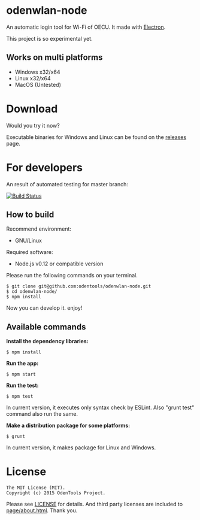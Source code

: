 # odenwlan-node
An automatic login tool for Wi-Fi of OECU.
It made with [Electron](http://electron.atom.io/).

This project is so experimental yet.

## Works on multi platforms
* Windows x32/x64
* Linux x32/x64
* MacOS (Untested)

# Download
Would you try it now?

Executable binaries for Windows and Linux can be found on the [releases](https://github.com/odentools/odenwlan-node/releases) page.

# For developers

An result of automated testing for master branch:

[![Build Status](https://travis-ci.org/odentools/odenwlan-node.svg?branch=master)](https://travis-ci.org/odentools/odenwlan-node)

## How to build

Recommend environment:

* GNU/Linux

Required software:

* Node.js v0.12 or compatible version

Please run the following commands on your terminal.

	$ git clone git@github.com:odentools/odenwlan-node.git
	$ cd odenwlan-node/
	$ npm install

Now you can develop it. enjoy!

## Available commands

**Install the dependency libraries:**

	$ npm install

**Run the app:**

	$ npm start

**Run the test:**

	$ npm test

In current version, it executes only syntax check by ESLint.
Also "grunt test" command also run the same.

**Make a distribution package for some platforms:**

	$ grunt

In current version, it makes package for Linux and Windows.

# License

```
The MIT License (MIT).
Copyright (c) 2015 OdenTools Project.
```

Please see [LICENSE](https://github.com/odentools/odenwlan-node/blob/master/LICENSE) for details.
And third party licenses are included to [page/about.html](https://github.com/odentools/odenwlan-node/blob/master/page/about.html). Thank you.
